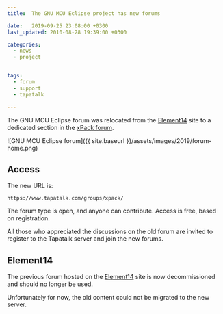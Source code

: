 ```yaml
---
title:  The GNU MCU Eclipse project has new forums

date:   2019-09-25 23:08:00 +0300
last_updated: 2010-08-28 19:39:00 +0300

categories:
  - news
  - project


tags:
  - forum
  - support
  - tapatalk

---
```


The GNU MCU Eclipse forum was relocated from the 
[Element14](https://www.element14.com/community/groups/gnu-arm-eclipse) site
to a dedicated section in the
[xPack forum](https://www.tapatalk.com/groups/xpack/).

![GNU MCU Eclipse forum]({{ site.baseurl }}/assets/images/2019/forum-home.png)

## Access

The new URL is:

`https://www.tapatalk.com/groups/xpack/`

The forum type is open, and anyone can contribute. Access is free,
based on registration.

All those who appreciated the discussions on the old forum are invited
to register to the Tapatalk server and join the new forums.

## Element14

The previous forum hosted on the
[Element14](https://www.element14.com/community/groups/gnu-arm-eclipse) 
site is now decommissioned and
should no longer be used.

Unfortunately for now, the old content could not be migrated to the new
server.
